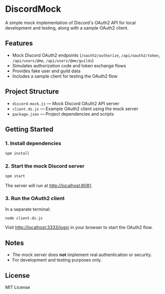 # DiscordMock

A simple mock implementation of Discord's OAuth2 API for local development and testing, along with a sample OAuth2 client.

## Features

- Mock Discord OAuth2 endpoints (`/oauth2/authorize`, `/api/oauth2/token`, `/api/users/@me`, `/api/users/@me/guilds`)
- Simulates authorization code and token exchange flows
- Provides fake user and guild data
- Includes a sample client for testing the OAuth2 flow

## Project Structure

- `discord-mock.js` — Mock Discord OAuth2 API server
- `client.ds.js` — Example OAuth2 client using the mock server
- `package.json` — Project dependencies and scripts

## Getting Started

### 1. Install dependencies

```sh
npm install
```

### 2. Start the mock Discord server

```sh
npm start
```

The server will run at [http://localhost:8081](http://localhost:8081).

### 3. Run the OAuth2 client

In a separate terminal:

```sh
node client.ds.js
```

Visit [http://localhost:3333/login](http://localhost:3333/login) in your browser to start the OAuth2 flow.

## Notes

- The mock server does **not** implement real authentication or security.
- For development and testing purposes only.

## License

MIT License

